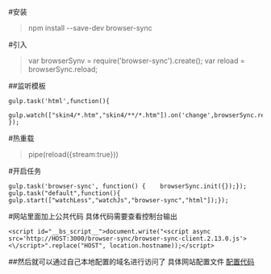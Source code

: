 #安装
>npm install --save-dev browser-sync

#引入
>var browserSynv = require('browser-sync').create();
var reload = browserSync.reload;

##监听模板
```
gulp.task('html',function(){
 gulp.watch(["skin4/*.htm","skin4/**/*.htm"]).on('change',browserSync.reload);
});
```
#热重载
>pipe(reload({stream:true}))

#开启任务
```
gulp.task('browser-sync', function() {    browserSync.init({});});
gulp.task("default",function(){    gulp.start(["watchLess","watchJs","browser-sync","html"]);});
```
#网站里面加上公共代码  具体代码需要查看控制台输出
```
<script id="__bs_script__">document.write("<script async src='http://HOST:3000/browser-sync/browser-sync-client.2.13.0.js'><\/script>".replace("HOST", location.hostname));</script>
```

##然后就可以通过自己本地配置的域名进行访问了
具体网站配置文件
[配置代码]()

